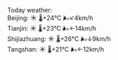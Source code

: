 Today weather:  
Beijing: ☀️   🌡️+24°C 🌬️↙4km/h  
Tianjin: ☀️   🌡️+23°C 🌬️←14km/h  
Shijiazhuang: ☀️   🌡️+26°C 🌬️↓9km/h  
Tangshan: ☀️   🌡️+21°C 🌬️←12km/h  
